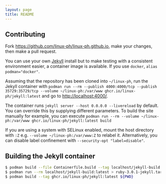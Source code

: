```yaml
---
layout: page
title: README
---
```


Contributing
------------

Fork <https://github.com/linux-ph/linux-ph.github.io>, make your changes, then make a pull request.

You can use your own [Jekyll](https://jekyllrb.com/) install but to make testing with a consistent environment easier,
a container image is available. If you use `docker`, `alias podman="docker"`.

Assuming that the repository has been cloned into `~/linux-ph`, run the Jekyll container with
`podman run --rm --publish 4000:4000/tcp --publish 35729:35729/tcp --volume ~/linux-ph:/var/www ghcr.io/linux-ph/jekyll:latest` and
go to <http://localhost:4000/>.

The container runs `jekyll server --host 0.0.0.0 --livereload` by default. You can override this by supplying different parameters.
To build the site manually for example, you can execute
`podman run --rm --volume ~/linux-ph:/var/www ghcr.io/linux-ph/jekyll:latest build`

If you are using a system with SELinux enabled, mount the host directory with `:Z` e.g. `--volume ~/linux-ph:/var/www:Z` to
relabel it. Alternatively, you can disable label confinement with `--security-opt "label=disable"`.

Building the Jekyll container
-----------------------------

```sh
$ podman build --file Containerfile.build --tag localhost/jekyll-build:latest ${PWD}
$ podman run --rm localhost/jekyll-build:latest > ruby-3.0.1-jekyll.tar.gz
$ podman build --tag ghcr.io/linux-ph/jekyll:latest ${PWD}
```
